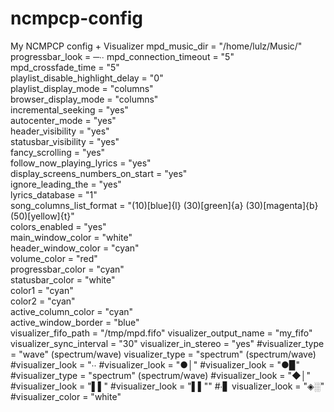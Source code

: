 # ncmpcp-config
My NCMPCP config + Visualizer
mpd_music_dir = "/home/lulz/Music/"  
progressbar_look = ─∙∙
 mpd_connection_timeout = "5"  
 mpd_crossfade_time = "5"  
 playlist_disable_highlight_delay = "0"  
 playlist_display_mode = "columns"  
 browser_display_mode = "columns"  
 incremental_seeking = "yes"  
 autocenter_mode = "yes"  
 header_visibility = "yes"  
 statusbar_visibility = "yes"  
 fancy_scrolling = "yes"  
 follow_now_playing_lyrics = "yes"  
 display_screens_numbers_on_start = "yes"  
 ignore_leading_the = "yes"  
 lyrics_database = "1"  
 song_columns_list_format = "(10)[blue]{l} (30)[green]{a} (30)[magenta]{b} (50)[yellow]{t}"  
 colors_enabled = "yes"  
 main_window_color = "white"  
 header_window_color = "cyan"  
 volume_color = "red"  
 progressbar_color = "cyan"  
 statusbar_color = "white"  
 color1 = "cyan"  
 color2 = "cyan"  
 active_column_color = "cyan"  
 active_window_border = "blue"  
visualizer_fifo_path = "/tmp/mpd.fifo"
visualizer_output_name = "my_fifo"
visualizer_sync_interval = "30" 
visualizer_in_stereo = "yes"
#visualizer_type = "wave" (spectrum/wave)
visualizer_type = "spectrum" (spectrum/wave)
#visualizer_look = "∙∙
#visualizer_look = "●│"
#visualizer_look = "●▉"
#visualizer_type = "spectrum" (spectrum/wave)
#visualizer_look = "◆│"
#visualizer_look = "▌▌"
#visualizer_look = "▌▌""
#∙▋
visualizer_look = "◈░"
#visualizer_color = "white"

